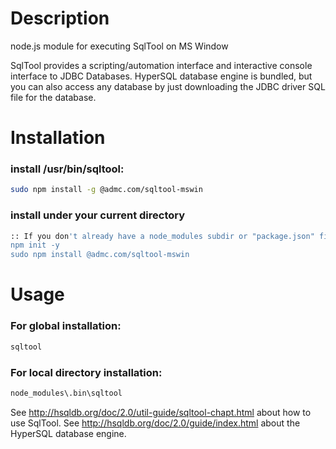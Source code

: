 # Description
node.js module for executing SqlTool on MS Window

SqlTool provides a scripting/automation interface and interactive console
interface to JDBC Databases.
HyperSQL database engine is bundled, but you can also access any database by
just downloading the JDBC driver SQL file for the database.

# Installation
### install /usr/bin/sqltool:
```bash
sudo npm install -g @admc.com/sqltool-mswin
```
### install under your current directory
```bash
:: If you don't already have a node_modules subdir or "package.json" file:
npm init -y
sudo npm install @admc.com/sqltool-mswin
```

# Usage
### For global installation:
```bash
sqltool
```
### For local directory installation:
```bash
node_modules\.bin\sqltool
```

See http://hsqldb.org/doc/2.0/util-guide/sqltool-chapt.html about how to use
SqlTool.
See http://hsqldb.org/doc/2.0/guide/index.html about the HyperSQL database engine.
